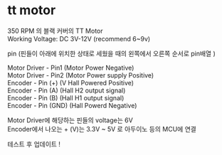 # tt motor
350 RPM 의 블랙 커버의 TT Motor   
Working Voltage: DC 3V-12V  (recommend 6~9v)   

pin (핀들이 아래에 위치한 상태로 세웠을 때의 왼쪽에서 오른쪽 순서로 pin배열 )

Motor Driver - Pin1 (Motor Power Negative)  
Motor Driver - Pin2 (Motor Power supply Positive)   
Encoder - Pin (+) (V Hall Powered Positive)    
Encoder - Pin (A) (Hall H2 output signal)  
Encoder - Pin (B) (Hall H1 output signal)   
Encoder - Pin (GND) (Hall Powerd Negative)


Motor Driver에 해당하는 핀들의 voltage는 6V    
Encoder에서 나오는 + (V)는 3.3V ~ 5V 로 아두이노 등의 MCU에 연결  

테스트 후 업데이트 !


